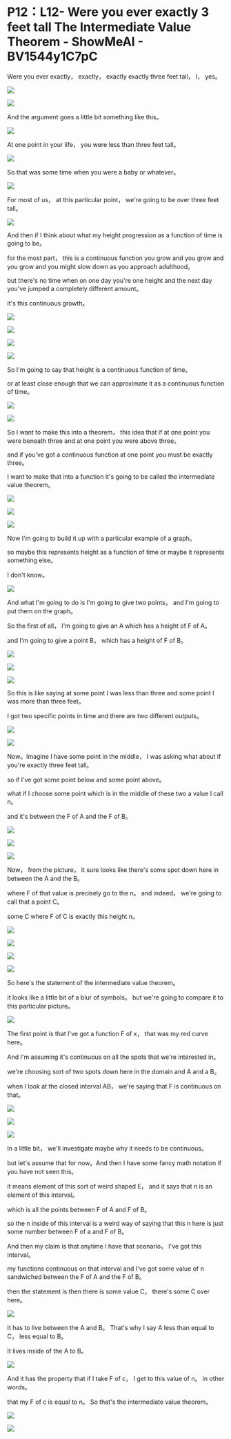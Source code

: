 # P12：L12- Were you ever exactly 3 feet tall The Intermediate Value Theorem - ShowMeAI - BV1544y1C7pC

Were you ever exactly， exactly， exactly exactly three feet tall， I， yes。



![](img/a3f550248f4f4b50a2320c66c9d5410c_1.png)

![](img/a3f550248f4f4b50a2320c66c9d5410c_2.png)

And the argument goes a little bit something like this。



![](img/a3f550248f4f4b50a2320c66c9d5410c_4.png)

At one point in your life， you were less than three feet tall。



![](img/a3f550248f4f4b50a2320c66c9d5410c_6.png)

So that was some time when you were a baby or whatever。



![](img/a3f550248f4f4b50a2320c66c9d5410c_8.png)

For most of us， at this particular point， we're going to be over three feet tall。



![](img/a3f550248f4f4b50a2320c66c9d5410c_10.png)

And then if I think about what my height progression as a function of time is going to be。

 for the most part， this is a continuous function you grow and you grow and you grow and you might slow down as you approach adulthood。

 but there's no time when on one day you're one height and the next day you've jumped a completely different amount。

 it's this continuous growth。

![](img/a3f550248f4f4b50a2320c66c9d5410c_12.png)

![](img/a3f550248f4f4b50a2320c66c9d5410c_13.png)

![](img/a3f550248f4f4b50a2320c66c9d5410c_14.png)

![](img/a3f550248f4f4b50a2320c66c9d5410c_15.png)

So I'm going to say that height is a continuous function of time。

 or at least close enough that we can approximate it as a continuous function of time。



![](img/a3f550248f4f4b50a2320c66c9d5410c_17.png)

![](img/a3f550248f4f4b50a2320c66c9d5410c_18.png)

So I want to make this into a theorem， this idea that if at one point you were beneath three and at one point you were above three。

 and if you've got a continuous function at one point you must be exactly three。

 I want to make that into a function it's going to be called the intermediate value theorem。



![](img/a3f550248f4f4b50a2320c66c9d5410c_20.png)

![](img/a3f550248f4f4b50a2320c66c9d5410c_21.png)

![](img/a3f550248f4f4b50a2320c66c9d5410c_22.png)

Now I'm going to build it up with a particular example of a graph。

 so maybe this represents height as a function of time or maybe it represents something else。

 I don't know。

![](img/a3f550248f4f4b50a2320c66c9d5410c_24.png)

And what I'm going to do is I'm going to give two points， and I'm going to put them on the graph。

 So the first of all， I'm going to give an A which has a height of F of A。

 and I'm going to give a point B， which has a height of F of B。



![](img/a3f550248f4f4b50a2320c66c9d5410c_26.png)

![](img/a3f550248f4f4b50a2320c66c9d5410c_27.png)

![](img/a3f550248f4f4b50a2320c66c9d5410c_28.png)

So this is like saying at some point I was less than three and some point I was more than three feet。

 I got two specific points in time and there are two different outputs。



![](img/a3f550248f4f4b50a2320c66c9d5410c_30.png)

![](img/a3f550248f4f4b50a2320c66c9d5410c_31.png)

Now。Imagine I have some point in the middle， I was asking what about if you're exactly three feet tall。

 so if I've got some point below and some point above。

 what if I choose some point which is in the middle of these two a value I call n。

 and it's between the F of A and the F of B。

![](img/a3f550248f4f4b50a2320c66c9d5410c_33.png)

![](img/a3f550248f4f4b50a2320c66c9d5410c_34.png)

![](img/a3f550248f4f4b50a2320c66c9d5410c_35.png)

Now， from the picture， it sure looks like there's some spot down here in between the A and the B。

 where F of that value is precisely go to the n。 and indeed， we're going to call that a point C。

 some C where F of C is exactly this height n。

![](img/a3f550248f4f4b50a2320c66c9d5410c_37.png)

![](img/a3f550248f4f4b50a2320c66c9d5410c_38.png)

![](img/a3f550248f4f4b50a2320c66c9d5410c_39.png)

![](img/a3f550248f4f4b50a2320c66c9d5410c_40.png)

So here's the statement of the intermediate value theorem。

 it looks like a little bit of a blur of symbols， but we're going to compare it to this particular picture。



![](img/a3f550248f4f4b50a2320c66c9d5410c_42.png)

The first point is that I've got a function F of x， that was my red curve here。

And I'm assuming it's continuous on all the spots that we're interested in。

 we're choosing sort of two spots down here in the domain and A and a B。

 when I look at the closed interval AB， we're saying that F is continuous on that。



![](img/a3f550248f4f4b50a2320c66c9d5410c_44.png)

![](img/a3f550248f4f4b50a2320c66c9d5410c_45.png)

![](img/a3f550248f4f4b50a2320c66c9d5410c_46.png)

In a little bit， we'll investigate maybe why it needs to be continuous。

 but let's assume that for now。And then I have some fancy math notation if you have not seen this。

 it means element of this sort of weird shaped E， and it says that n is an element of this interval。

 which is all the points between F of A and F of B。

 so the n inside of this interval is a weird way of saying that this n here is just some number between F of a and F of B。

And then my claim is that anytime I have that scenario， I've got this interval。

 my functions continuous on that interval and I've got some value of n sandwiched between the F of A and the F of B。

 then the statement is then there is some value C， there's some C over here。



![](img/a3f550248f4f4b50a2320c66c9d5410c_48.png)

It has to live between the A and B。 That's why I say A less than equal to C， less equal to B。

 It lives inside of the A to B。

![](img/a3f550248f4f4b50a2320c66c9d5410c_50.png)

And it has the property that if I take F of c， I get to this value of n。 in other words。

 that my F of c is equal to n。 So that's the intermediate value theorem。



![](img/a3f550248f4f4b50a2320c66c9d5410c_52.png)

![](img/a3f550248f4f4b50a2320c66c9d5410c_53.png)